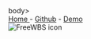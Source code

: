 <title>FreeWBS</title>
  <link href="main.css" rel="stylesheet" type="text/css" />body>
  
  <div class="nav-bar">  <a href="freewbs-css.github.io"> Home </a> - <a href=""> Github</a> - <a href=""> Demo </a></div> <img src="" alt="FreeWBS icon" >
  
